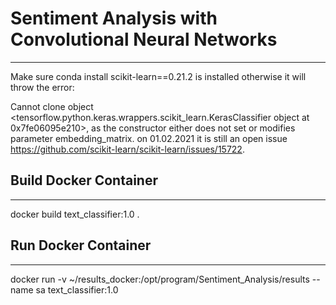 # Sentiment Analysis with Convolutional Neural Networks
------------------------------

Make sure conda install scikit-learn==0.21.2 is installed otherwise it will throw the error:

Cannot clone object <tensorflow.python.keras.wrappers.scikit_learn.KerasClassifier object at 0x7fe06095e210>, as the constructor either does not set or modifies parameter embedding_matrix. on 01.02.2021 it is still an open issue https://github.com/scikit-learn/scikit-learn/issues/15722.


## Build Docker Container
--------------------------

docker build text_classifier:1.0 .

## Run Docker Container
-------------------------

docker run -v ~/results_docker:/opt/program/Sentiment_Analysis/results --name sa text_classifier:1.0
